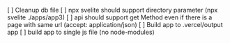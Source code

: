 [ ] Cleanup db file
[ ] npx svelite should support directory parameter (npx svelite ./apps/app3)
[ ] api should support get Method even if there is a page with same url (accept: application/json)
[ ] Build app to .vercel/output app
[ ] build app to single js file (no node-modules)
